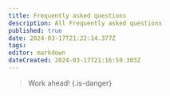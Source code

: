```yaml
---
title: Frequently asked questions
description: All Frequently asked questions
published: true
date: 2024-03-17T21:22:14.377Z
tags: 
editor: markdown
dateCreated: 2024-03-17T21:16:59.303Z
---
```


> Work ahead!
{.is-danger}
